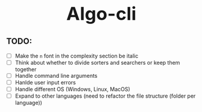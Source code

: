 <h1 align="center" style="font-size: 3rem;">
Algo-cli
</h1>

## TODO:

- [ ] Make the `n` font in the complexity section be italic 
- [ ] Think about whether to divide sorters and searchers or keep them together
- [ ] Handle command line arguments
- [ ] Hanlde user input errors
- [ ] Handle different OS (Windows, Linux, MacOS)
- [ ] Expand to other languages (need to refactor the file structure (folder per language))
